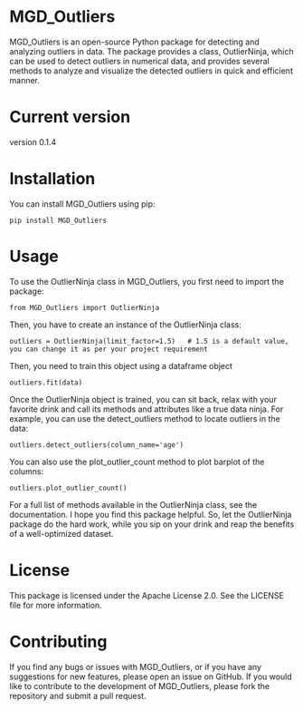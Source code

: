 # MGD_Outliers
MGD_Outliers is an open-source Python package for detecting and analyzing outliers in data. The package provides a class, OutlierNinja, which can be used to detect outliers in numerical data, and provides several methods to analyze and visualize the detected outliers in quick and efficient manner.

# Current version
 version 0.1.4

# Installation

You can install MGD_Outliers using pip:

    pip install MGD_Outliers
    

# Usage

To use the OutlierNinja class in MGD_Outliers, you first need to import the package:

    from MGD_Outliers import OutlierNinja
    

Then, you have to create an instance of the OutlierNinja class:

    outliers = OutlierNinja(limit_factor=1.5)   # 1.5 is a default value, you can change it as per your project requirement
 

Then, you need to train this object using a dataframe object

    outliers.fit(data)


Once the OutlierNinja object is trained, you can sit back, relax with your favorite drink and call its methods and attributes like a true data ninja. 
For example, you can use the detect_outliers method to locate outliers in the data:

    outliers.detect_outliers(column_name='age')
   

You can also use the plot_outlier_count method to plot barplot of the columns:

    outliers.plot_outlier_count()


For a full list of methods available in the OutlierNinja class, see the documentation. I hope you find this package helpful. So, let the OutlierNinja package do the hard work, while you sip on your drink and reap the benefits of a well-optimized dataset.


# License
This package is licensed under the Apache License 2.0. See the LICENSE file for more information.


# Contributing
If you find any bugs or issues with MGD_Outliers, or if you have any suggestions for new features, please open an issue on GitHub. If you would like to contribute to the development of MGD_Outliers, please fork the repository and submit a pull request.



